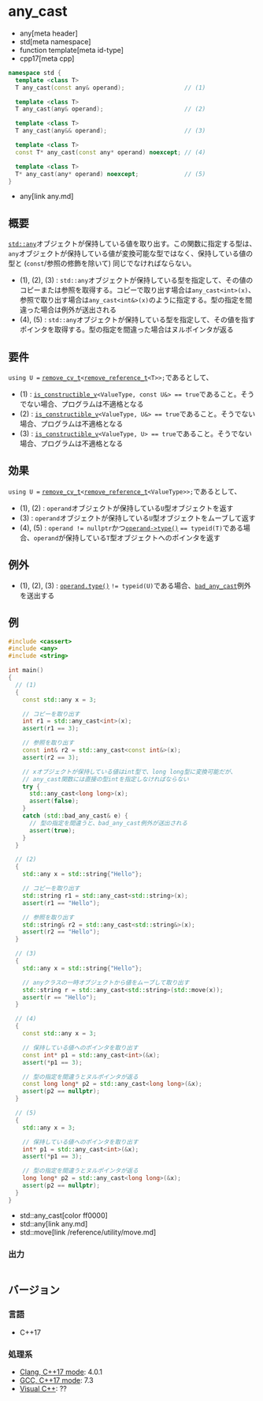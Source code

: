 # any_cast
* any[meta header]
* std[meta namespace]
* function template[meta id-type]
* cpp17[meta cpp]

```cpp
namespace std {
  template <class T>
  T any_cast(const any& operand);                 // (1)

  template <class T>
  T any_cast(any& operand);                       // (2)

  template <class T>
  T any_cast(any&& operand);                      // (3)

  template <class T>
  const T* any_cast(const any* operand) noexcept; // (4)

  template <class T>
  T* any_cast(any* operand) noexcept;             // (5)
}
```
* any[link any.md]

## 概要
[`std::any`](any.md)オブジェクトが保持している値を取り出す。この関数に指定する型は、`any`オブジェクトが保持している値が変換可能な型ではなく、保持している値の型と (`const`/参照の修飾を除いて) 同じでなければならない。

- (1), (2), (3) : `std::any`オブジェクトが保持している型を指定して、その値のコピーまたは参照を取得する。コピーで取り出す場合は`any_cast<int>(x)`、参照で取り出す場合は`any_cast<int&>(x)`のように指定する。型の指定を間違った場合は例外が送出される
- (4), (5) : `std::any`オブジェクトが保持している型を指定して、その値を指すポインタを取得する。型の指定を間違った場合はヌルポインタが返る


## 要件
`using U =` [`remove_cv_t`](/reference/type_traits/remove_cv.md)`<`[`remove_reference_t`](/reference/type_traits/remove_reference.md)`<T>>;`であるとして、

- (1) : [`is_constructible_v`](/reference/type_traits/is_constructible.md)`<ValueType, const U&> == true`であること。そうでない場合、プログラムは不適格となる
- (2) : [`is_constructible_v`](/reference/type_traits/is_constructible.md)`<ValueType, U&> == true`であること。そうでない場合、プログラムは不適格となる
- (3) : [`is_constructible_v`](/reference/type_traits/is_constructible.md)`<ValueType, U> == true`であること。そうでない場合、プログラムは不適格となる


## 効果
`using U =` [`remove_cv_t`](/reference/type_traits/remove_cv.md)`<`[`remove_reference_t`](/reference/type_traits/remove_reference.md)`<ValueType>>;`であるとして、

- (1), (2) : `operand`オブジェクトが保持している`U`型オブジェクトを返す
- (3) : `operand`オブジェクトが保持している`U`型オブジェクトをムーブして返す
- (4), (5) : `operand != nullptr`かつ[`operand->type()`](any/type.md) `== typeid(T)`である場合、`operand`が保持している`T`型オブジェクトへのポインタを返す


## 例外
- (1), (2), (3) : [`operand.type()`](any/type.md) `!= typeid(U)`である場合、[`bad_any_cast`](bad_any_cast.md)例外を送出する


## 例
```cpp example
#include <cassert>
#include <any>
#include <string>

int main()
{
  // (1)
  {
    const std::any x = 3;

    // コピーを取り出す
    int r1 = std::any_cast<int>(x);
    assert(r1 == 3);

    // 参照を取り出す
    const int& r2 = std::any_cast<const int&>(x);
    assert(r2 == 3);

    // xオブジェクトが保持している値はint型で、long long型に変換可能だが、
    // any_cast関数には直接の型intを指定しなければならない
    try {
      std::any_cast<long long>(x);
      assert(false);
    }
    catch (std::bad_any_cast& e) {
      // 型の指定を間違うと、bad_any_cast例外が送出される
      assert(true);
    }
  }

  // (2)
  {
    std::any x = std::string{"Hello"};

    // コピーを取り出す
    std::string r1 = std::any_cast<std::string>(x);
    assert(r1 == "Hello");

    // 参照を取り出す
    std::string& r2 = std::any_cast<std::string&>(x);
    assert(r2 == "Hello");
  }

  // (3)
  {
    std::any x = std::string{"Hello"};

    // anyクラスの一時オブジェクトから値をムーブして取り出す
    std::string r = std::any_cast<std::string>(std::move(x));
    assert(r == "Hello");
  }

  // (4)
  {
    const std::any x = 3;

    // 保持している値へのポインタを取り出す
    const int* p1 = std::any_cast<int>(&x);
    assert(*p1 == 3);

    // 型の指定を間違うとヌルポインタが返る
    const long long* p2 = std::any_cast<long long>(&x);
    assert(p2 == nullptr);
  }

  // (5)
  {
    std::any x = 3;

    // 保持している値へのポインタを取り出す
    int* p1 = std::any_cast<int>(&x);
    assert(*p1 == 3);

    // 型の指定を間違うとヌルポインタが返る
    long long* p2 = std::any_cast<long long>(&x);
    assert(p2 == nullptr);
  }
}
```
* std::any_cast[color ff0000]
* std::any[link any.md]
* std::move[link /reference/utility/move.md]

### 出力
```
```

## バージョン
### 言語
- C++17

### 処理系
- [Clang, C++17 mode](/implementation.md#clang): 4.0.1
- [GCC, C++17 mode](/implementation.md#gcc): 7.3
- [Visual C++](/implementation.md#visual_cpp): ??
